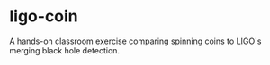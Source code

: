 # ligo-coin
A hands-on classroom exercise comparing spinning coins to LIGO's merging black hole detection.

